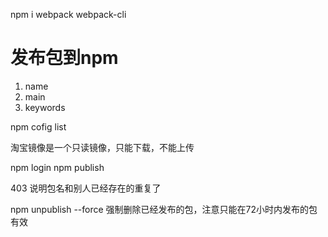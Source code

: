 npm i webpack webpack-cli

# 发布包到npm
1. name
2. main
3. keywords

npm cofig list

淘宝镜像是一个只读镜像，只能下载，不能上传

npm login
npm publish


403 说明包名和别人已经存在的重复了

npm unpublish --force
强制删除已经发布的包，注意只能在72小时内发布的包有效
